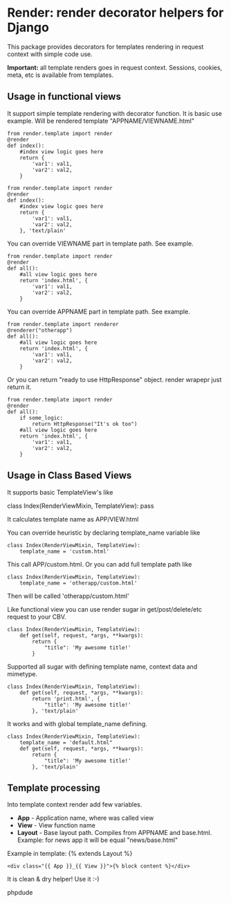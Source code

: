 Render: render decorator helpers for Django
==========================================

This package provides decorators for templates rendering in request context with simple code use.

__Important:__ all template renders goes in request context. Sessions, cookies, meta, etc is available from templates.

Usage in functional views
-------------------------

It support simple template rendering with decorator function. It is basic use example. Will be
rendered template "APPNAME/VIEWNAME.html"

    from render.template import render
    @render
    def index():
        #index view logic goes here
        return {
            'var1': val1,
            'var2': val2,
        }

    from render.template import render
    @render
    def index():
        #index view logic goes here
        return {
            'var1': val1,
            'var2': val2,
        }, 'text/plain'

You can override VIEWNAME part in template path. See example.

    from render.template import render
    @render
    def all():
        #all view logic goes here
        return 'index.html', {
            'var1': val1,
            'var2': val2,
        }

You can override APPNAME part in template path. See example.

    from render.template import renderer
    @renderer("otherapp")
    def all():
        #all view logic goes here
        return 'index.html', {
            'var1': val1,
            'var2': val2,
        }

Or you can return "ready to use HttpResponse" object. render wrapepr just return it.

    from render.template import render
    @render
    def all():
        if some_logic:
            return HttpResponse("It's ok too")
        #all view logic goes here
        return 'index.html', {
            'var1': val1,
            'var2': val2,
        }

Usage in Class Based Views
--------------------------

It supports basic TemplateView's like

class Index(RenderViewMixin, TemplateView):
    pass

It calculates template name as APP/VIEW.html

You can override heuristic by declaring template_name variable like

    class Index(RenderViewMixin, TemplateView):
        template_name = 'custom.html'

This call APP/custom.html. Or you can add full template path like

    class Index(RenderViewMixin, TemplateView):
        template_name = 'otherapp/custom.html'

Then will be called 'otherapp/custom.html'

Like functional view you can use render sugar in get/post/delete/etc request to your CBV.

    class Index(RenderViewMixin, TemplateView):
        def get(self, request, *args, **kwargs):
            return {
                "title": 'My awesome title!'
            }

Supported all sugar with defining template name, context data and mimetype.

    class Index(RenderViewMixin, TemplateView):
        def get(self, request, *args, **kwargs):
            return 'print.html', {
                "title": 'My awesome title!'
            }, 'text/plain'

It works and with global template_name defining.

    class Index(RenderViewMixin, TemplateView):
        template_name = 'default.html"
        def get(self, request, *args, **kwargs):
            return {
                "title": 'My awesome title!'
            }, 'text/plain'

Template processing
-------------------

Into template context render add few variables.

*  __App__ - Application name, where was called view
*  __View__ - View function name
*  __Layout__ - Base layout path. Compiles from APPNAME and base.html. Example: for news app it will be equal "news/base.html"

Example in template:
    {% extends Layout %}

    <div class="{{ App }}_{{ View }}">{% block content %}</div>

It is clean & dry helper! Use it :-)

phpdude
